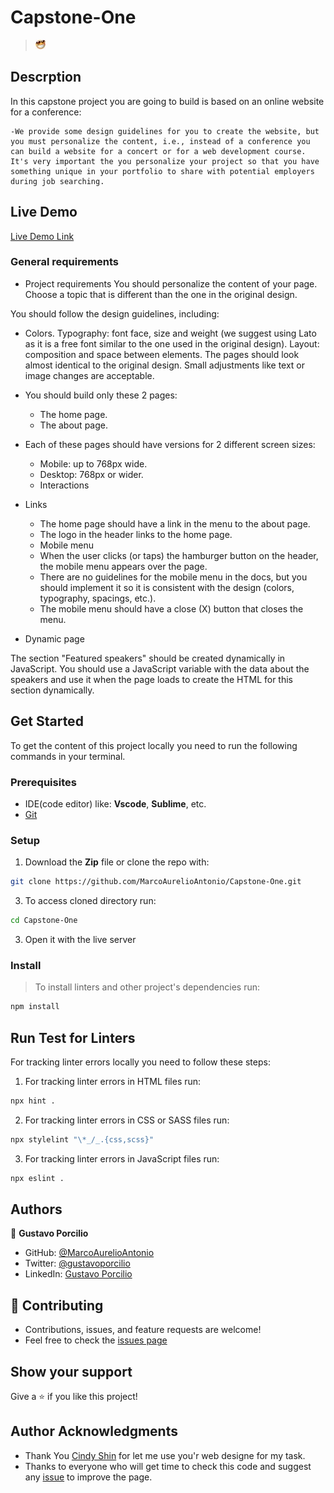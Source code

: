# Capstone-One
> ![screenshot](happyFace.jpg)

## Descrption

In this capstone project you are going to build is based on an online website for a conference:

    -We provide some design guidelines for you to create the website, but you must personalize the content, i.e., instead of a conference you can build a website for a concert or for a web development course. It's very important the you personalize your project so that you have something unique in your portfolio to share with potential employers during job searching.
    
## Live Demo

[Live Demo Link]()

### General requirements

- Project requirements
You should personalize the content of your page. Choose a topic that is different than the one in the original design.

You should follow the design guidelines, including:

- Colors.
Typography: font face, size and weight (we suggest using Lato as it is a free font similar to the one used in the original design).
Layout: composition and space between elements.
The pages should look almost identical to the original design. Small adjustments like text or image changes are acceptable.

- You should build only these 2 pages:
    - The home page.
    - The about page.

- Each of these pages should have versions for 2 different screen sizes:
    - Mobile: up to 768px wide.
    - Desktop: 768px or wider.
    - Interactions

- Links
    - The home page should have a link in the menu to the about page.
    - The logo in the header links to the home page.
    - Mobile menu
    - When the user clicks (or taps) the hamburger button on the header, the mobile menu appears over the page.
    - There are no guidelines for the mobile menu in the docs, but you should implement it so it is consistent with the design (colors, typography, spacings, etc.).
    - The mobile menu should have a close (X) button that closes the menu.

- Dynamic page

The section "Featured speakers" should be created dynamically in JavaScript.
You should use a JavaScript variable with the data about the speakers and use it when the page loads to create the HTML for this section dynamically.

## Get Started

To get the content of this project locally you need to run the following commands in your terminal.

### Prerequisites
- IDE(code editor) like: **Vscode**, **Sublime**, etc. 
- [Git](https://www.linode.com/docs/guides/how-to-install-git-on-linux-mac-and-windows/)

### Setup
1. Download the **Zip** file or clone the repo with:
```bash
git clone https://github.com/MarcoAurelioAntonio/Capstone-One.git 
```
3. To access cloned directory run:
```bash
cd Capstone-One
```
3. Open it with the live server

### Install
> To install linters and other project's dependencies run:
```bash
npm install
```
## Run Test for Linters

For tracking linter errors locally you need to follow these steps:

1. For tracking linter errors in HTML files run:
```bash 
npx hint .
```

2. For tracking linter errors in CSS or SASS files run:

```bash
npx stylelint "\*_/_.{css,scss}"
```

3. For tracking linter errors in JavaScript files run:

```bash
npx eslint .
```

## Authors

👤 **Gustavo Porcilio**

- GitHub: [@MarcoAurelioAntonio](https://github.com/MarcoAurelioAntonio)
- Twitter: [@gustavoporcilio](https://twitter.com/gustavoporcilio)
- LinkedIn: [Gustavo Porcilio](https://www.linkedin.com/in/gustavo-porcilio-4496a223a/)

## 🤝 Contributing

- Contributions, issues, and feature requests are welcome!
- Feel free to check the [issues page](https://github.com/MarcoAurelioAntonio/Capstone-One/issues)

## Show your support

Give a ⭐️ if you like this project!

## Author Acknowledgments

- Thank You [Cindy Shin](https://www.behance.net/adagio07) for let me use you'r web designe for my task.
- Thanks to everyone who will get time to check this code and suggest any [issue](https://github.com/MarcoAurelioAntonio/Capstone-One/issues) to improve the page.

